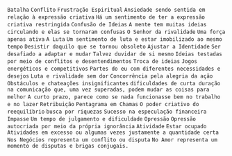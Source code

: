 `Batalha` `Conflito` `Frustração Espiritual` `Ansiedade sendo sentida em relação à expressão criativa` `Há um sentimento de ter a expressão criativa restringida` `Confusão de Ideias` `A mente tem muitas ideias circulando e elas se tornaram confusas` `O Senhor da rivalidade` `Uma força apenas ativa` `A Luta` `Um sentimento de luta e estar imobilizado ao mesmo tempo` `Desistir daquilo que se tornou obsoleto` `Ajustar a Identidade` `Ser desafiado a adaptar e mudar` `Talvez duvidar de si mesmo` `Ideias testadas por meio de conflitos e desentendimentos` `Troca de ideias` `Jogos energéticos e competitivos` `Partes do eu com diferentes necessidades e desejos` `Luta e rivalidade sem dor` `Concorrência pela alegria da ação` `Obstáculos e chateações insignificantes` `dificuldades de curta duração na comunicação que, uma vez superadas, podem mudar as coisas para melhor` `A curto prazo, parece como se nada funcionasse bem no trabalho e no lazer` `Retribuição` `Pentagrama em Chamas` `O poder criativo do reequilíbrio` `busca por riquezas` `Sucesso na especulação financeira` `Impasse` `Um tempo de julgamento e dificuldade` `Opressão` `Opressão autocriada por meio da própria ignorância` `Atividade` `Estar ocupado` `Atividades em excesso ou algumas vezes justamente a quantidade certa` `Nos Negócios representa um conflito ou disputa` `No Amor representa um momento de disputas e brigas conjugais.`  